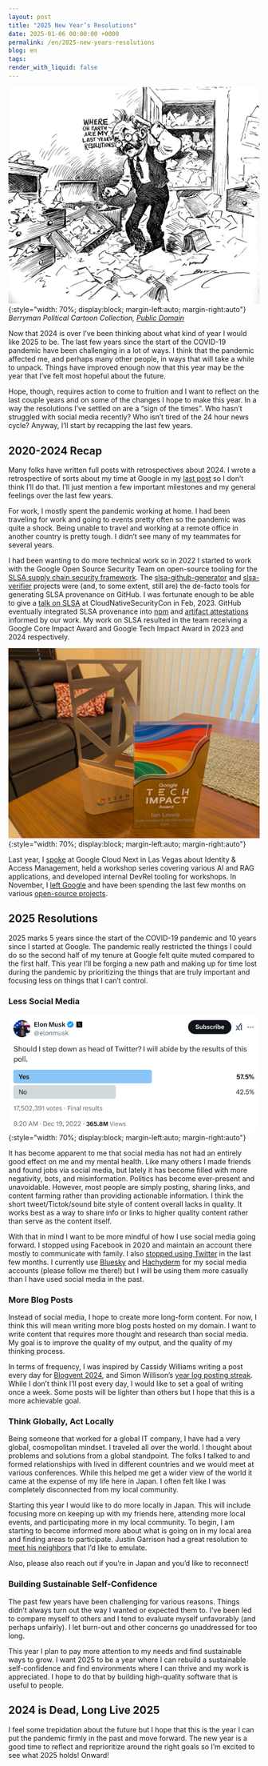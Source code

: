```yaml
---
layout: post
title: "2025 New Year’s Resolutions"
date: 2025-01-06 00:00:00 +0000
permalink: /en/2025-new-years-resolutions
blog: en
tags:
render_with_liquid: false
---
```


![Where on earth are my last year's resolutions?](/assets/images/2025-01-06-2025-new-years-resolutions/resolutions.jpg "Where on earth are my last year's resolutions?"){:style="width: 70%; display:block; margin-left:auto; margin-right:auto"}
_Berryman Political Cartoon Collection, [Public Domain](https://nara.getarchive.net/media/the-new-years-eve-2465d0)_

Now that 2024 is over I’ve been thinking about what kind of year I would like
2025 to be. The last few years since the start of the COVID-19 pandemic have
been challenging in a lot of ways. I think that the pandemic affected me, and
perhaps many other people, in ways that will take a while to unpack. Things
have improved enough now that this year may be the year that I’ve felt most
hopeful about the future.

Hope, though, requires action to come to fruition and I want to reflect on the
last couple years and on some of the changes I hope to make this year. In a way
the resolutions I’ve settled on are a “sign of the times”. Who hasn’t struggled
with social media recently? Who isn’t tired of the 24 hour news cycle? Anyway,
I’ll start by recapping the last few years.

## 2020-2024 Recap

Many folks have written full posts with retrospectives about 2024. I wrote a
retrospective of sorts about my time at Google in my [last
post](/en/leaving-google) so I don’t think I’ll do
that. I’ll just mention a few important milestones and my general feelings over
the last few years.

For work, I mostly spent the pandemic working at home. I had been traveling for
work and going to events pretty often so the pandemic was quite a shock. Being
unable to travel and working at a remote office in another country is pretty
tough. I didn’t see many of my teammates for several years.

I had been wanting to do more technical work so in 2022 I started to work with
the Google Open Source Security Team on open-source tooling for the [SLSA
supply chain security framework](https://slsa.dev/). The
[slsa-github-generator](https://github.com/slsa-framework/slsa-github-generator)
and [slsa-verifier](https://github.com/slsa-framework/slsa-verifier) projects
were (and, to some extent, still are) the de-facto tools for generating SLSA
provenance on GitHub. I was fortunate enough to be able to give a [talk on
SLSA](https://www.youtube.com/watch?v=32IhwdAe0yI) at CloudNativeSecurityCon in
Feb, 2023. GitHub eventually integrated SLSA provenance into
[npm](https://github.blog/security/supply-chain-security/introducing-npm-package-provenance/)
and [artifact
attestations](https://github.blog/news-insights/product-news/introducing-artifact-attestations-now-in-public-beta/)
informed by our work. My work on SLSA resulted in the team receiving a Google
Core Impact Award and Google Tech Impact Award in 2023 and 2024 respectively.

![Google Tech Impact Awards](/assets/images/2025-01-06-2025-new-years-resolutions/award.jpg "Google Tech Impact Awards"){:style="width: 70%; display:block; margin-left:auto; margin-right:auto"}

Last year, I
[spoke](https://www.youtube.com/watch?v=sBiZukrBDMo&t=2s&pp=ygUgY2xvdWQgbmV4dCAnMjQgc2VydmljZSBhY2NvdW50cyA%3D)
at Google Cloud Next in Las Vegas about Identity & Access Management, held a
workshop series covering various AI and RAG applications, and developed
internal DevRel tooling for workshops. In November, I [left
Google](/en/leaving-google) and have been spending the
last few months on various [open-source projects](https://github.com/ianlewis).

## 2025 Resolutions

2025 marks 5 years since the start of the COVID-19 pandemic and 10 years since
I started at Google. The pandemic really restricted the things I could do so
the second half of my tenure at Google felt quite muted compared to the first
half. This year I’ll be forging a new path and making up for time lost during
the pandemic by prioritizing the things that are truly important and focusing
less on things that I can’t control.

### Less Social Media

![Should Elon step down as head of Twitter?](/assets/images/2025-01-06-2025-new-years-resolutions/elon-twitter.png "Should Elon step down as head of Twitter?"){:style="width: 70%; display:block; margin-left:auto; margin-right:auto"}

It has become apparent to me that social media has not had an entirely good
effect on me and my mental health. Like many others I made friends and found
jobs via social media, but lately it has become filled with more negativity,
bots, and misinformation. Politics has become ever-present and unavoidable.
However, most people are simply posting, sharing links, and content farming
rather than providing actionable information. I think the short
tweet/Tictok/sound bite style of content overall lacks in quality. It works
best as a way to share info or links to higher quality content rather than
serve as the content itself.

With that in mind I want to be more mindful of how I use social media going
forward. I stopped using Facebook in 2020 and maintain an account there mostly
to communicate with family. I also [stopped using
Twitter](https://x.com/IanMLewis/status/1872186004414869572) in the last few
months. I currently use [Bluesky](https://bsky.app/profile/ianlewis.org) and
[Hachyderm](https://hachyderm.io/) for my social media accounts (please follow
me there!) but I will be using them more casually than I have used social media
in the past.

### More Blog Posts

Instead of social media, I hope to create more long-form content. For now, I
think this will mean writing more blog posts hosted on my domain. I want to
write content that requires more thought and research than social media. My
goal is to improve the quality of my output, and the quality of my thinking
process.

In terms of frequency, I was inspired by Cassidy Williams writing a post every
day for [Blogvent 2024](https://cassidoo.co/post/blogvent-wrap-up-2024/), and
Simon Willison’s [year log posting
streak](https://simonwillison.net/2025/Jan/2/ending-a-year-long-posting-streak/).
While I don’t think I’ll post every day, I would like to set a goal of writing
once a week. Some posts will be lighter than others but I hope that this is a
more achievable goal.

### Think Globally, Act Locally

Being someone that worked for a global IT company, I have had a very global,
cosmopolitan mindset. I traveled all over the world. I thought about problems
and solutions from a global standpoint. The folks I talked to and formed
relationships with lived in different countries and we would meet at various
conferences. While this helped me get a wider view of the world it came at the
expense of my life here in Japan. I often felt like I was completely
disconnected from my local community.

Starting this year I would like to do more locally in Japan. This will include
focusing more on keeping up with my friends here, attending more local events,
and participating more in my local community. To begin, I am starting to become
informed more about what is going on in my local area and finding areas to
participate. Justin Garrison had a great resolution to [meet his
neighbors](https://bsky.app/profile/justingarrison.com/post/3lep4gkehq22r) that
I’d like to emulate.

Also, please also reach out if you’re in Japan and you’d like to reconnect!

### Building Sustainable Self-Confidence

The past few years have been challenging for various reasons. Things didn’t
always turn out the way I wanted or expected them to. I’ve been led to compare
myself to others and I tend to evaluate myself unfavorably (and perhaps
unfairly). I let burn-out and other concerns go unaddressed for too long.

This year I plan to pay more attention to my needs and find sustainable ways to
grow. I want 2025 to be a year where I can rebuild a sustainable
self-confidence and find environments where I can thrive and my work is
appreciated. I hope to do that by building high-quality software that is useful
to people.

## 2024 is Dead, Long Live 2025

I feel some trepidation about the future but I hope that this is the year I can
put the pandemic firmly in the past and move forward. The new year is a good
time to reflect and reprioritize around the right goals so I’m excited to see
what 2025 holds! Onward!
